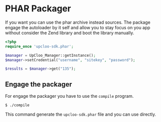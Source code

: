 # PHAR Packager

If you want you can use the phar archive instead sources. 
The package engage the autoloader by it self and allow you
to stay focus on you app without consider the Zend library and
boot the library manually.

```php
<?php
require_once 'upcloo-sdk.phar';

$manager = UpCloo_Manager::getInstance();
$manager->setCredential("username", "sitekey", "password");

$results = $manager->get("135");
```

## Engage the packager

For engage the packager you have to use the ```compile``` program.

```
$ ./compile
```

This command generate the ```upcloo-sdk.phar``` file and you can use 
directly.
